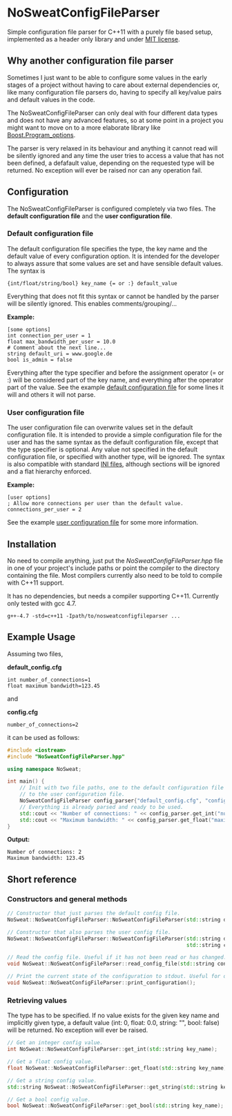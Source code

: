 NoSweatConfigFileParser
=======================

Simple configuration file parser for C++11 with a purely file based setup, implemented as a header only library and under [MIT license](http://www.opensource.org/licenses/MIT).

## Why another configuration file parser
Sometimes I just want to be able to configure some values in the early stages of a project without having to care about external dependencies or, like many configuration file parsers do, having to specify all key/value pairs and default values in the code.

The NoSweatConfigFileParser can only deal with four different data types and does not have any advanced features, so at some point in a project you might want to move on to a more elaborate library like [Boost.Program_options](http://www.boost.org/doc/libs/1_49_0/doc/html/program_options.html).

The parser is very relaxed in its behaviour and anything it cannot read will be silently ignored and any time the user tries to access a value that has not been defined, a defafault value, depending on the requested type will be returned. No exception will ever be raised nor can any operation fail.

## Configuration
The NoSweatConfigFileParser is configured completely via two files. The **default configuration file** and the **user configuration file**.

### Default configuration file
The default configuration file specifies the type, the key name and the default value of every configuration option. It is intended for the developer to always assure that some values are set and have sensible default values. The syntax is

```
{int/float/string/bool} key_name {= or :} default_value
```

Everything that does not fit this syntax or cannot be handled by the parser will be silently ignored. This enables comments/grouping/...

**Example:**

```
[some options]
int connection_per_user = 1
float max_bandwidth_per_user = 10.0
# Comment about the next line...
string default_uri = www.google.de
bool is_admin = false
```

Everything after the type specifier and before the assignment operator (= or :) will be considered part of the key name, and everything after the operator part of the value. See the example [default configuration file](https://github.com/Kurli/NoSweatConfigFileParser/blob/master/tests/default_config.cfg) for some lines it will and others it will not parse.

### User configuration file
The user configuration file can overwrite values set in the default configuration file. It is intended to provide a simple configuration file for the user and has the same syntax as the default configuration file, except that the type specifier is optional. Any value not specified in the default configuration file, or specified with another type, will be ignored. The syntax is also compatible with standard [INI files](http://en.wikipedia.org/wiki/INI_file), although sections will be ignored and a flat hierarchy enforced.

**Example:**

```
[user options]
; Allow more connections per user than the default value.
connections_per_user = 2
```
See the example [user configuration file](https://github.com/Kurli/NoSweatConfigFileParser/blob/master/tests/config.cfg) for some more information.

## Installation
No need to compile anything, just put the *NoSweatConfigFileParser.hpp* file in one of your project's include paths or point the compiler to the directory containing the file. Most compilers currently also need to be told to compile with C++11 support.

It has no dependencies, but needs a compiler supporting C++11. Currently only tested with gcc 4.7.

```
g++-4.7 -std=c++11 -Ipath/to/nosweatconfigfileparser ...
```

## Example Usage
Assuming two files,

**default_config.cfg**
```
int number_of_connections=1
float maximum bandwidth=123.45
```

and

**config.cfg**
```
number_of_connections=2
```

it can be used as follows:

```c++
#include <iostream>
#include "NoSweatConfigFileParser.hpp"

using namespace NoSweat;

int main() {
    // Init with two file paths, one to the default configuration file and one
    // to the user configuration file.
    NoSweatConfigFileParser config_parser{"default_config.cfg", "config.cfg"};
    // Everything is already parsed and ready to be used.
    std::cout << "Number of connections: " << config_parser.get_int("number_of_connections") << std::endl;
    std::cout << "Maximum bandwidth: " << config_parser.get_float("maximum bandwidth") << std::endl;
}
```

**Output:**

```
Number of connections: 2
Maximum bandwidth: 123.45
```

## Short reference

### Constructors and general methods
```c++
// Constructor that just parses the default config file.
NoSweat::NoSweatConfigFileParser::NoSweatConfigFileParser(std::string default_config_file_path);

// Constructor that also parses the user config file.
NoSweat::NoSweatConfigFileParser::NoSweatConfigFileParser(std::string default_config_file_path,
                                                          std::string config_file_path); 

// Read the config file. Useful if it has not been read or has changed.
void NoSweat::NoSweatConfigFileParser::read_config_file(std::string config_file_path);

// Print the current state of the configuration to stdout. Useful for debugging.
void NoSweat::NoSweatConfigFileParser::print_configuration();
```

### Retrieving values
The type has to be specified. If no value exists for the given key name and implicitly given type, a default value (int: 0, float: 0.0, string: "", bool: false) will be returned. No exception will ever be raised.


```c++
// Get an integer config value.
int NoSweat::NoSweatConfigFileParser::get_int(std::string key_name);

// Get a float config value.
float NoSweat::NoSweatConfigFileParser::get_float(std::string key_name);

// Get a string config value.
std::string NoSweat::NoSweatConfigFileParser::get_string(std::string key_name);

// Get a bool config value.
bool NoSweat::NoSweatConfigFileParser::get_bool(std::string key_name);
```
